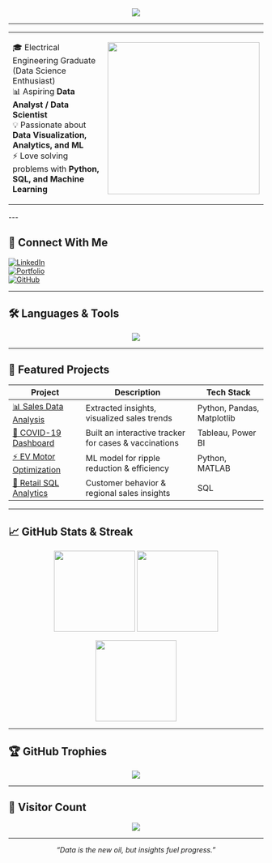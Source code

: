 <div align="center">
  <img src="https://readme-typing-svg.herokuapp.com?color=00FFFF&center=true&lines=Hey+there!+I'm+Akshat+Srivastava;Data+Analyst+%7C+Electrical+Engineer;Welcome+to+my+GitHub+💻" />
</div>



---

<table>
<tr>
<td>

<div align="left">

🎓 Electrical Engineering Graduate (Data Science Enthusiast)  
📊 Aspiring **Data Analyst / Data Scientist**  
💡 Passionate about **Data Visualization, Analytics, and ML**  
⚡ Love solving problems with **Python, SQL, and Machine Learning**  

</div>

</td>
<td>

<img src="https://miro.medium.com/v2/resize:fit:720/format:webp/1*JCwcnZ6QxK1z2l2Z2Ilnjg.gif" width="300px"/>


</td>
</tr>
</table>
---

## 🚀 Connect With Me  

[![LinkedIn](https://img.shields.io/badge/LinkedIn-blue?logo=linkedin&logoColor=white)](https://linkedin.com/in/akshat-srivastava06/)  
[![Portfolio](https://img.shields.io/badge/Portfolio-000?logo=vercel&logoColor=white)](https://your-portfolio-link.com)  
[![GitHub](https://img.shields.io/badge/GitHub-black?logo=github&logoColor=white)](https://github.com/AkshatStark06)  

---

## 🛠️ Languages & Tools  

<p align="center">
<img src="https://skillicons.dev/icons?i=python,sql,excel,tableau,pandas,numpy,matplotlib,sklearn,git,github,vscode,linux" />
</p>

---

## 📂 Featured Projects  

| Project | Description | Tech Stack |
|---------|-------------|------------|
| [📊 Sales Data Analysis](#) | Extracted insights, visualized sales trends | Python, Pandas, Matplotlib |
| [🦠 COVID-19 Dashboard](#) | Built an interactive tracker for cases & vaccinations | Tableau, Power BI |
| [⚡ EV Motor Optimization](#) | ML model for ripple reduction & efficiency | Python, MATLAB |
| [🛒 Retail SQL Analytics](#) | Customer behavior & regional sales insights | SQL |

---

## 📈 GitHub Stats & Streak  

<p align="center">
  <img src="https://github-readme-stats-git-masterrstaa-rickstaa.vercel.app/api?username=AkshatStark06&show_icons=true&theme=radical" height="160"/>
  <img src="https://github-readme-streak-stats.herokuapp.com?user=AkshatStark06&theme=radical" height="160"/>
</p>

<p align="center">
  <img src="https://github-readme-stats-git-masterrstaa-rickstaa.vercel.app/api/top-langs/?username=AkshatStark06&layout=compact&theme=radical" height="160"/>
</p>

---

## 🏆 GitHub Trophies  

<p align="center">
  <img src="https://github-profile-trophy.vercel.app/?username=AkshatStark06&theme=radical&row=1&column=6" />
</p>

---

## 👀 Visitor Count  

<p align="center">
  <img src="https://komarev.com/ghpvc/?username=AkshatStark06&label=Profile%20Views&color=0e75b6&style=flat" />
</p>

---

<p align="center"> 
  <i>“Data is the new oil, but insights fuel progress.”</i>  
</p>
